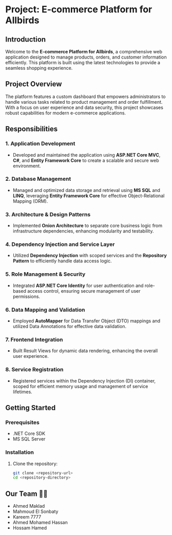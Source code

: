 # Project: E-commerce Platform for Allbirds

## Introduction
Welcome to the **E-commerce Platform for Allbirds**, a comprehensive web application designed to manage products, orders, and customer information efficiently. This platform is built using the latest technologies to provide a seamless shopping experience.

## Project Overview
The platform features a custom dashboard that empowers administrators to handle various tasks related to product management and order fulfillment. With a focus on user experience and data security, this project showcases robust capabilities for modern e-commerce applications.

## Responsibilities

### 1. Application Development
- Developed and maintained the application using **ASP.NET Core MVC**, **C#**, and **Entity Framework Core** to create a scalable and secure web environment.

### 2. Database Management
- Managed and optimized data storage and retrieval using **MS SQL** and **LINQ**, leveraging **Entity Framework Core** for effective Object-Relational Mapping (ORM).

### 3. Architecture & Design Patterns
- Implemented **Onion Architecture** to separate core business logic from infrastructure dependencies, enhancing modularity and testability.

### 4. Dependency Injection and Service Layer
- Utilized **Dependency Injection** with scoped services and the **Repository Pattern** to efficiently handle data access logic.

### 5. Role Management & Security
- Integrated **ASP.NET Core Identity** for user authentication and role-based access control, ensuring secure management of user permissions.

### 6. Data Mapping and Validation
- Employed **AutoMapper** for Data Transfer Object (DTO) mappings and utilized Data Annotations for effective data validation.

### 7. Frontend Integration
- Built Result Views for dynamic data rendering, enhancing the overall user experience.

### 8. Service Registration
- Registered services within the Dependency Injection (DI) container, scoped for efficient memory usage and management of service lifetimes.

## Getting Started
### Prerequisites
- .NET Core SDK
- MS SQL Server

### Installation
1. Clone the repository:
   ```bash
   git clone <repository-url>
   cd <repository-directory>

## Our Team 🙌💼
- Ahmed Maklad
- Mahmoud El Sonbaty
- Kareem 7777
- Ahmed Mohamed Hassan
- Hossam Hamed

